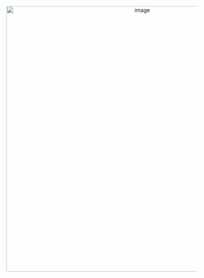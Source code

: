 <p align="center"><img src="https://i.pinimg.com/originals/d5/45/e4/d545e4672185c06b2e0a73ffe713461d.gif" alt="image" width="700" /></p>

 <!-- <img src="https://i.ibb.co/Gdy6nyV/new.gif" alt="new" width="30"/> -->
